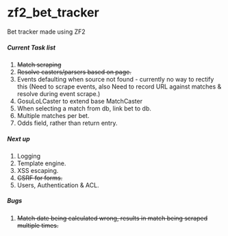 zf2_bet_tracker
===============

Bet tracker made using ZF2


##### Current Task list

1. ~~Match scraping~~
2. ~~Resolve casters/parsers based on page.~~
3. Events defaulting when source not found - currently no way to rectify this (Need to scrape events, also Need to record URL against matches & resolve during event scrape.)
4. GosuLoLCaster to extend base MatchCaster
5. When selecting a match from db, link bet to db.
6. Multiple matches per bet.
7. Odds field, rather than return entry.

##### Next up

1. Logging
2. Template engine.
3. XSS escaping.
4. ~~CSRF for forms.~~
5. Users, Authentication & ACL.


##### Bugs

1. ~~Match date being calculated wrong, results in match being scraped multiple times.~~
